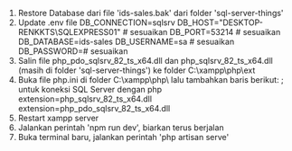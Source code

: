 1. Restore Database dari file 'ids-sales.bak' dari folder 'sql-server-things'
2. Update .env file
DB_CONNECTION=sqlsrv
DB_HOST="DESKTOP-RENKKTS\\SQLEXPRESS01" # sesuaikan
DB_PORT=53214 # sesuaikan
DB_DATABASE=ids-sales
DB_USERNAME=sa # sesuaikan
DB_PASSWORD=# sesuaikan
3. Salin file php_pdo_sqlsrv_82_ts_x64.dll dan php_sqlsrv_82_ts_x64.dll (masih di folder 'sql-server-things') ke folder C:\xampp\php\ext
4. Buka file php.ini di folder C:\xampp\php\ lalu tambahkan baris berikut:
; untuk koneksi SQL Server dengan php
extension=php_sqlsrv_82_ts_x64.dll
extension=php_pdo_sqlsrv_82_ts_x64.dll
5. Restart xampp server
6. Jalankan perintah 'npm run dev', biarkan terus berjalan
7. Buka terminal baru, jalankan perintah 'php artisan serve'